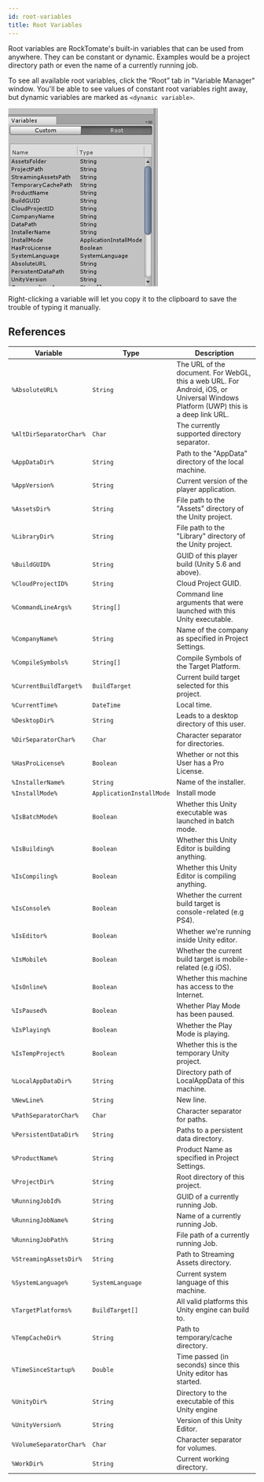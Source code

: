 ```yaml
---
id: root-variables
title: Root Variables
---
```


Root variables are RockTomate's built-in variables that can be used from anywhere. They can be constant or dynamic. Examples would be a project directory path or even the name of a currently running job.

To see all available root variables, click the “Root” tab in "Variable Manager" window. You'll be able to see values of constant root variables right away, but dynamic variables are marked as `<dynamic variable>`.

![](/assets/variables/root-variables.png)

Right-clicking a variable will let you copy it to the clipboard to save the trouble of typing it manually.

## References

| Variable | Type | Description |
|----------|------|-------------|
| `%AbsoluteURL%` | `String` | The URL of the document. For WebGL, this a web URL. For Android, iOS, or Universal Windows Platform (UWP) this is a deep link URL.
| `%AltDirSeparatorChar%` | `Char` | The currently supported directory separator. |
| `%AppDataDir%` | `String` | Path to the "AppData" directory of the local machine. |
| `%AppVersion%` | `String` | Current version of the player application. |
| `%AssetsDir%` | `String` | File path to the "Assets" directory of the Unity project. |
| `%LibraryDir%` | `String` | File path to the "Library" directory of the Unity project. |
| `%BuildGUID%` | `String` | GUID of this player build (Unity 5.6 and above). |
| `%CloudProjectID%` | `String` | Cloud Project GUID. |
| `%CommandLineArgs%` | `String[]` | Command line arguments that were launched with this Unity executable. |
| `%CompanyName%` | `String` | Name of the company as specified in Project Settings. |
| `%CompileSymbols%` | `String[]` | Compile Symbols of the Target Platform. |
| `%CurrentBuildTarget%` | `BuildTarget` | Current build target selected for this project. |
| `%CurrentTime%` | `DateTime` | Local time. |
| `%DesktopDir%` | `String` | Leads to a desktop directory of this user. |
| `%DirSeparatorChar%` | `Char` | Character separator for directories. |
| `%HasProLicense%` | `Boolean` | Whether or not this User has a Pro License. |
| `%InstallerName%` | `String` | Name of the installer. |
| `%InstallMode%` | `ApplicationInstallMode` | Install mode |
| `%IsBatchMode%` | `Boolean` | Whether this Unity executable was launched in batch mode. |
| `%IsBuilding%` | `Boolean` | Whether this Unity Editor is building anything. |
| `%IsCompiling%` | `Boolean` | Whether this Unity Editor is compiling anything. |
| `%IsConsole%` | `Boolean` | Whether the current build target is console-related (e.g PS4). |
| `%IsEditor%` | `Boolean` | Whether we're running inside Unity editor. |
| `%IsMobile%` | `Boolean` | Whether the current build target is mobile-related (e.g iOS). |
| `%IsOnline%` | `Boolean` | Whether this machine has access to the Internet. |
| `%IsPaused%` | `Boolean` | Whether Play Mode has been paused. |
| `%IsPlaying%` | `Boolean` | Whether the Play Mode is playing. |
| `%IsTempProject%` | `Boolean` | Whether this is the temporary Unity project. |
| `%LocalAppDataDir%` | `String` | Directory path of LocalAppData of this machine. |
| `%NewLine%` | `String` | New line. |
| `%PathSeparatorChar%` | `Char` | Character separator for paths. |
| `%PersistentDataDir%` | `String` | Paths to a persistent data directory. |
| `%ProductName%` | `String` | Product Name as specified in Project Settings. |
| `%ProjectDir%` | `String` | Root directory of this project. |
| `%RunningJobId%` | `String` | GUID of a currently running Job. |
| `%RunningJobName%` | `String` | Name of a currently running Job. |
| `%RunningJobPath%` | `String` | File path of a currently running Job. |
| `%StreamingAssetsDir%` | `String` | Path to Streaming Assets directory. |
| `%SystemLanguage%` | `SystemLanguage` | Current system language of this machine. |
| `%TargetPlatforms%` | `BuildTarget[]` | All valid platforms this Unity engine can build to. |
| `%TempCacheDir%` | `String` | Path to temporary/cache directory. |
| `%TimeSinceStartup%` | `Double` | Time passed (in seconds) since this Unity editor has started. |
| `%UnityDir%` | `String` | Directory to the executable of this Unity engine |
| `%UnityVersion%` | `String` | Version of this Unity Editor. |
| `%VolumeSeparatorChar%` | `Char` | Character separator for volumes. |
| `%WorkDir%` | `String` | Current working directory. |